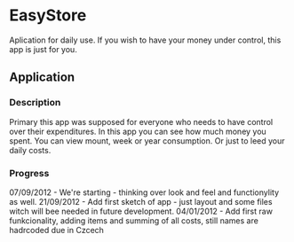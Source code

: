 ﻿EasyStore
=======
Aplication for daily use. If you wish to have your money under control, this app is just for you.

Application
-------------

### Description
Primary this app was supposed for everyone who needs to have control over their expenditures.
In this app you can see how much money you spent. You can view mount, week or year consumption. Or just to leed your daily costs.

### Progress
07/09/2012 - We're starting - thinking over look and feel and functionylity as well.
21/09/2012 - Add first sketch of app - just layout and some files witch will bee needed in future development.
04/01/2012 - Add first raw funkcionality, adding items and summing of all costs, still names are hadrcoded due in Czcech
